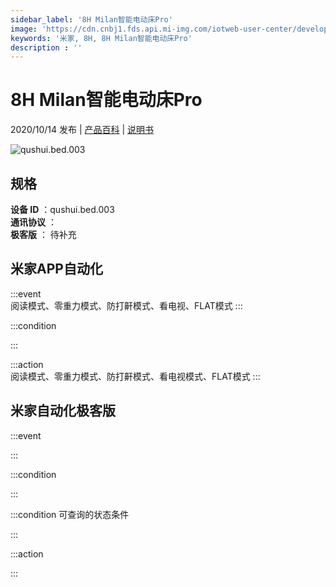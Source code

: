 ```yaml
---
sidebar_label: '8H Milan智能电动床Pro'
image: 'https://cdn.cnbj1.fds.api.mi-img.com/iotweb-user-center/developer_16790477692262zXoFQHx.png?GalaxyAccessKeyId=AKVGLQWBOVIRQ3XLEW&Expires=9223372036854775807&Signature=tastq9F9QNTuA5zUPPR52vZx3gU='
keywords: '米家, 8H, 8H Milan智能电动床Pro'
description : ''
---
```

# 8H Milan智能电动床Pro

2020/10/14 发布 | [产品百科](https://home.mi.com/webapp/content/baike/product/index.html?model=qushui.bed.003/) | [说明书](https://home.mi.com/views/introduction.html?model=qushui.bed.003&region=cn)

![qushui.bed.003](https://cdn.cnbj1.fds.api.mi-img.com/iotweb-user-center/developer_16790477692262zXoFQHx.png?GalaxyAccessKeyId=AKVGLQWBOVIRQ3XLEW&Expires=9223372036854775807&Signature=tastq9F9QNTuA5zUPPR52vZx3gU=)

## 规格  
> 
**设备 ID** ：qushui.bed.003  
**通讯协议** ：  
**极客版**  ： 待补充 


## 米家APP自动化  

:::event  
阅读模式、零重力模式、防打鼾模式、看电视、FLAT模式
:::

:::condition  

:::

:::action   
阅读模式、零重力模式、防打鼾模式、看电视模式、FLAT模式
:::

## 米家自动化极客版  

:::event  

:::

:::condition  

:::

:::condition 可查询的状态条件  

:::

:::action  

:::

        
